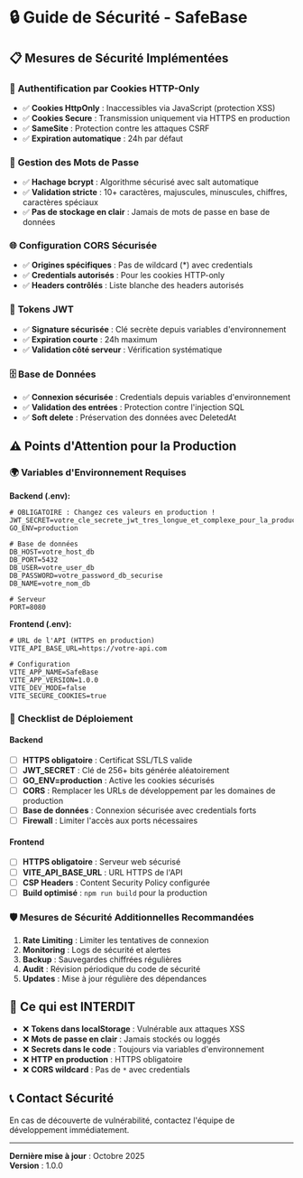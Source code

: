 # 🔒 Guide de Sécurité - SafeBase

## 📋 Mesures de Sécurité Implémentées

### 🍪 **Authentification par Cookies HTTP-Only**
- ✅ **Cookies HttpOnly** : Inaccessibles via JavaScript (protection XSS)
- ✅ **Cookies Secure** : Transmission uniquement via HTTPS en production
- ✅ **SameSite** : Protection contre les attaques CSRF
- ✅ **Expiration automatique** : 24h par défaut

### 🔐 **Gestion des Mots de Passe**
- ✅ **Hachage bcrypt** : Algorithme sécurisé avec salt automatique
- ✅ **Validation stricte** : 10+ caractères, majuscules, minuscules, chiffres, caractères spéciaux
- ✅ **Pas de stockage en clair** : Jamais de mots de passe en base de données

### 🌐 **Configuration CORS Sécurisée**
- ✅ **Origines spécifiques** : Pas de wildcard (*) avec credentials
- ✅ **Credentials autorisés** : Pour les cookies HTTP-only
- ✅ **Headers contrôlés** : Liste blanche des headers autorisés

### 🔑 **Tokens JWT**
- ✅ **Signature sécurisée** : Clé secrète depuis variables d'environnement
- ✅ **Expiration courte** : 24h maximum
- ✅ **Validation côté serveur** : Vérification systématique

### 🗄️ **Base de Données**
- ✅ **Connexion sécurisée** : Credentials depuis variables d'environnement
- ✅ **Validation des entrées** : Protection contre l'injection SQL
- ✅ **Soft delete** : Préservation des données avec DeletedAt

## ⚠️ **Points d'Attention pour la Production**

### 🌍 **Variables d'Environnement Requises**

**Backend (.env):**
```env
# OBLIGATOIRE : Changez ces valeurs en production !
JWT_SECRET=votre_cle_secrete_jwt_tres_longue_et_complexe_pour_la_production
GO_ENV=production

# Base de données
DB_HOST=votre_host_db
DB_PORT=5432
DB_USER=votre_user_db
DB_PASSWORD=votre_password_db_securise
DB_NAME=votre_nom_db

# Serveur
PORT=8080
```

**Frontend (.env):**
```env
# URL de l'API (HTTPS en production)
VITE_API_BASE_URL=https://votre-api.com

# Configuration
VITE_APP_NAME=SafeBase
VITE_APP_VERSION=1.0.0
VITE_DEV_MODE=false
VITE_SECURE_COOKIES=true
```

### 🚀 **Checklist de Déploiement**

#### Backend
- [ ] **HTTPS obligatoire** : Certificat SSL/TLS valide
- [ ] **JWT_SECRET** : Clé de 256+ bits générée aléatoirement
- [ ] **GO_ENV=production** : Active les cookies sécurisés
- [ ] **CORS** : Remplacer les URLs de développement par les domaines de production
- [ ] **Base de données** : Connexion sécurisée avec credentials forts
- [ ] **Firewall** : Limiter l'accès aux ports nécessaires

#### Frontend
- [ ] **HTTPS obligatoire** : Serveur web sécurisé
- [ ] **VITE_API_BASE_URL** : URL HTTPS de l'API
- [ ] **CSP Headers** : Content Security Policy configurée
- [ ] **Build optimisé** : `npm run build` pour la production

### 🛡️ **Mesures de Sécurité Additionnelles Recommandées**

1. **Rate Limiting** : Limiter les tentatives de connexion
2. **Monitoring** : Logs de sécurité et alertes
3. **Backup** : Sauvegardes chiffrées régulières
4. **Audit** : Révision périodique du code de sécurité
5. **Updates** : Mise à jour régulière des dépendances

## 🚨 **Ce qui est INTERDIT**

- ❌ **Tokens dans localStorage** : Vulnérable aux attaques XSS
- ❌ **Mots de passe en clair** : Jamais stockés ou loggés
- ❌ **Secrets dans le code** : Toujours via variables d'environnement
- ❌ **HTTP en production** : HTTPS obligatoire
- ❌ **CORS wildcard** : Pas de `*` avec credentials

## 📞 **Contact Sécurité**

En cas de découverte de vulnérabilité, contactez l'équipe de développement immédiatement.

---

**Dernière mise à jour** : Octobre 2025  
**Version** : 1.0.0
